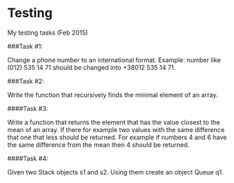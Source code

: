 # Testing
My testing tasks (Feb 2015)

###Task #1:

Change a phone number to an international format.
Example: number like (012) 535 14 71 should be changed into +38012 535 14 71.

###Task #2:

Write the function that recursively finds the minimal element of an array.

####Task #3:

Write a function that returns the element that has the value closest to the mean of an array. If there for example two values with the same difference that one that less should be returned. For example if numbers 4 and 6 have the same difference from the mean then 4 should be returned.

####Task #4:

Given two Stack objects s1 and s2. Using them create an object Queue q1. 
